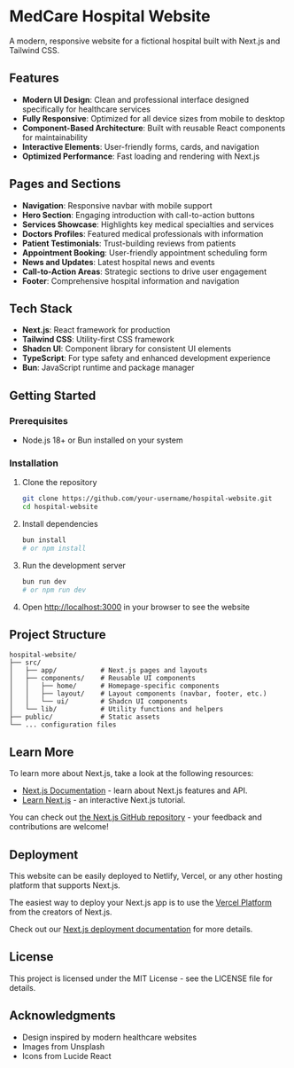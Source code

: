 # MedCare Hospital Website

A modern, responsive website for a fictional hospital built with Next.js and Tailwind CSS.

## Features

- **Modern UI Design**: Clean and professional interface designed specifically for healthcare services
- **Fully Responsive**: Optimized for all device sizes from mobile to desktop
- **Component-Based Architecture**: Built with reusable React components for maintainability
- **Interactive Elements**: User-friendly forms, cards, and navigation
- **Optimized Performance**: Fast loading and rendering with Next.js

## Pages and Sections

- **Navigation**: Responsive navbar with mobile support
- **Hero Section**: Engaging introduction with call-to-action buttons
- **Services Showcase**: Highlights key medical specialties and services
- **Doctors Profiles**: Featured medical professionals with information
- **Patient Testimonials**: Trust-building reviews from patients
- **Appointment Booking**: User-friendly appointment scheduling form
- **News and Updates**: Latest hospital news and events
- **Call-to-Action Areas**: Strategic sections to drive user engagement
- **Footer**: Comprehensive hospital information and navigation

## Tech Stack

- **Next.js**: React framework for production
- **Tailwind CSS**: Utility-first CSS framework
- **Shadcn UI**: Component library for consistent UI elements
- **TypeScript**: For type safety and enhanced development experience
- **Bun**: JavaScript runtime and package manager

## Getting Started

### Prerequisites

- Node.js 18+ or Bun installed on your system

### Installation

1. Clone the repository
   ```bash
   git clone https://github.com/your-username/hospital-website.git
   cd hospital-website
   ```

2. Install dependencies
   ```bash
   bun install
   # or npm install
   ```

3. Run the development server
   ```bash
   bun run dev
   # or npm run dev
   ```

4. Open [http://localhost:3000](http://localhost:3000) in your browser to see the website

## Project Structure

```
hospital-website/
├── src/
│   ├── app/           # Next.js pages and layouts
│   ├── components/    # Reusable UI components
│   │   ├── home/      # Homepage-specific components
│   │   ├── layout/    # Layout components (navbar, footer, etc.)
│   │   └── ui/        # Shadcn UI components
│   └── lib/           # Utility functions and helpers
├── public/            # Static assets
└── ... configuration files
```

## Learn More

To learn more about Next.js, take a look at the following resources:

- [Next.js Documentation](https://nextjs.org/docs) - learn about Next.js features and API.
- [Learn Next.js](https://nextjs.org/learn) - an interactive Next.js tutorial.

You can check out [the Next.js GitHub repository](https://github.com/vercel/next.js) - your feedback and contributions are welcome!

## Deployment

This website can be easily deployed to Netlify, Vercel, or any other hosting platform that supports Next.js.

The easiest way to deploy your Next.js app is to use the [Vercel Platform](https://vercel.com/new?utm_medium=default-template&filter=next.js&utm_source=create-next-app&utm_campaign=create-next-app-readme) from the creators of Next.js.

Check out our [Next.js deployment documentation](https://nextjs.org/docs/app/building-your-application/deploying) for more details.

## License

This project is licensed under the MIT License - see the LICENSE file for details.

## Acknowledgments

- Design inspired by modern healthcare websites
- Images from Unsplash
- Icons from Lucide React
